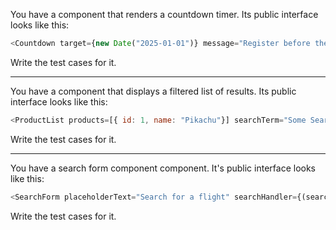 You have a component that renders a countdown timer. Its public interface looks like this:

```js
<Countdown target={new Date("2025-01-01")} message="Register before the deadline!" textColor="#fa00cc" />
```

Write the test cases for it.

---

You have a component that displays a filtered list of results. Its public interface looks like this:

```js
<ProductList products=[{ id: 1, name: "Pikachu"}] searchTerm="Some Search Term" isDescending={true} />
```

Write the test cases for it.

---

You have a search form component component. It's public interface looks like this:

```js
<SearchForm placeholderText="Search for a flight" searchHandler={(searchTerm) => {}} />
```

Write the test cases for it.
